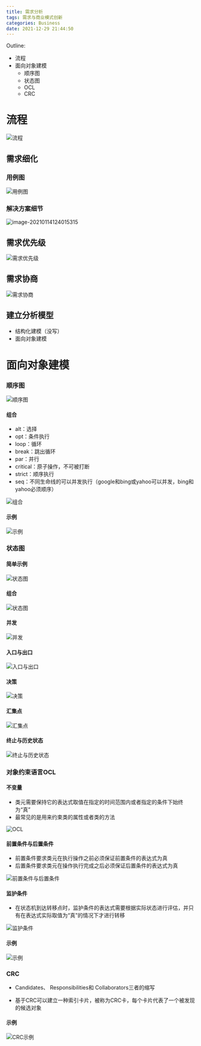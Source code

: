 ```yaml
---
title: 需求分析
tags: 需求与商业模式创新
categories: Business
date: 2021-12-29 21:44:50
---
```



Outline:

* 流程
* 面向对象建模
  * 顺序图
  * 状态图
  * OCL
  * CRC

<!--more-->

# 流程

<!--![}(../assets/需求与商业模式设计/需求分析/需求分析 流程.png)-->

![流程](https://box.nju.edu.cn/f/36ac57c95fc2426dbfd1/?dl=1)

## 需求细化

### 用例图

<!--![用例图](../assets/需求与商业模式设计/需求分析/需求细化 用例图.png)-->

![用例图](https://box.nju.edu.cn/f/a63df9aa2dbc4c0fb74b/?dl=1)

### 解决方案细节

<!--![解决方案细节](../assets/需求与商业模式设计/需求分析/需求细化 解决方案细节.png)-->

![image-20210114124015315](https://box.nju.edu.cn/f/e3c57151c510429a8548/?dl=1)

## 需求优先级

<!-- ![需求优先级](../assets/需求与商业模式设计/需求分析/ 需求优先级.png)-->

![需求优先级](https://box.nju.edu.cn/f/41bb457ba755404597b8/?dl=1)

## 需求协商



<!--![需求协商](..x/assets/需求与商业模式设计/需求分析/需求协商.png)-->

![需求协商](https://box.nju.edu.cn/f/1eb8ccf133ca4101b427/?dl=1)

## 建立分析模型

* 结构化建模（没写）
* 面向对象建模

# 面向对象建模

### 顺序图

<!--![顺序图](../assets/需求与商业模式设计/需求分析/顺序图/顺序图.png)-->

![顺序图](https://box.nju.edu.cn/f/8f5a5107a6484b8f92bd/?dl=1)

#### 组合

+ alt：选择
+ opt：条件执行
+ loop：循环
+ break：跳出循环
+ par：并行
+ critical：原子操作，不可被打断
+ strict：顺序执行
+ seq：不同生命线的可以并发执行（google和bing或yahoo可以并发，bing和yahoo必须顺序）

<!--![组合](../assets/需求与商业模式设计/需求分析/顺序图/组合.png)-->

![组合](https://box.nju.edu.cn/f/0a0ebf6823e649999154/?dl=1)

#### 示例

<!--![示例](../assets/需求与商业模式设计/需求分析/顺序图/实例.png)-->



![示例](https://box.nju.edu.cn/f/caa040cba7fb48b89a12/?dl=1)

### 状态图

#### 简单示例

<!--![状态图](../assets/需求与商业模式设计/需求分析/状态图/状态图.png)-->

![状态图](https://box.nju.edu.cn/f/949e122b1a714fa4be84/?dl=1)



#### 组合

<!--![组合](../assets/需求与商业模式设计/需求分析/状态图/组合.png)-->

![状态图](https://box.nju.edu.cn/f/c77c0ec287254621942a/?dl=1)

#### 并发

<!--![并发](../assets/需求与商业模式设计/需求分析/状态图/并发.png)-->

![并发](https://box.nju.edu.cn/f/24a8f8baf35745b480f6/?dl=1)

#### 入口与出口

<!--![入口与出口](../assets/需求与商业模式设计/需求分析/状态图/入口与出口.png)-->



![入口与出口](https://box.nju.edu.cn/f/9bf03c7a04aa46a4b3dc/?dl=1)

#### 决策

<!--![决策](../assets/需求与商业模式设计/需求分析/状态图/决策.png)-->



![决策](https://box.nju.edu.cn/f/ee4b4d9e8a2e46fa952b/?dl=1)

#### 汇集点

<!--![汇集点](../assets/需求与商业模式设计/需求分析/状态图/汇集点.png)-->

![汇集点](https://box.nju.edu.cn/f/566d6697d0844bedae8f/?dl=1)

#### 终止与历史状态

<!--![终止与历史状态](../assets/需求与商业模式设计/需求分析/状态图/终止与历史状态.png)-->

![终止与历史状态](https://box.nju.edu.cn/f/68b6dc280fac4b4b8cd4/?dl=1)

### 对象约束语言OCL

#### 不变量

+ 类元需要保持它的表达式取值在指定的时间范围内或者指定的条件下始终为“真”
+ 最常见的是用来约束类的属性或者类的方法 

<!--![OCL](../assets/需求与商业模式设计/需求分析/OCL/OCL.png)-->

![OCL](https://box.nju.edu.cn/f/6d9aac09aa574be384b4/?dl=1)

#### 前置条件与后置条件

+ 前置条件要求类元在执行操作之前必须保证前置条件的表达式为真
+ 后置条件要求类元在操作执行完成之后必须保证后置条件的表达式为真 

<!--![前置条件与后置条件](../assets/需求与商业模式设计/需求分析/OCL/前置条件与后置条件.png)-->

![前置条件与后置条件](https://box.nju.edu.cn/f/138cd559eb31466bb0e1/?dl=1)

#### 监护条件

+ 在状态机到达转移点时，监护条件的表达式需要根据实际状态进行评估，并只有在表达式实际取值为“真”的情况下才进行转移

<!--![监护条件](../assets/需求与商业模式设计/需求分析/OCL/监护条件.png)-->



![监护条件](https://box.nju.edu.cn/f/88565b7887974fc6801d/?dl=1)

#### 示例

<!--![示例](../assets/需求与商业模式设计/需求分析/OCL/示例.png)-->

![示例](https://box.nju.edu.cn/f/ef1467f1f062428a86dc/?dl=1)

### CRC

+ Candidates、 Responsibilities和 Collaborators三者的缩写

+ 基于CRC可以建立一种索引卡片，被称为CRC卡，每个卡片代表了一个被发现的候选对象

#### 示例

<!--![CRC示例](../assets/需求与商业模式设计/需求分析/CRC/CRC示例.png)-->

![CRC示例](https://box.nju.edu.cn/f/20bba339259544969486/?dl=1)
